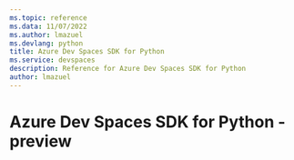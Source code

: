 ```yaml
---
ms.topic: reference
ms.data: 11/07/2022
ms.author: lmazuel
ms.devlang: python
title: Azure Dev Spaces SDK for Python
ms.service: devspaces
description: Reference for Azure Dev Spaces SDK for Python
author: lmazuel
---
```

# Azure Dev Spaces SDK for Python - preview